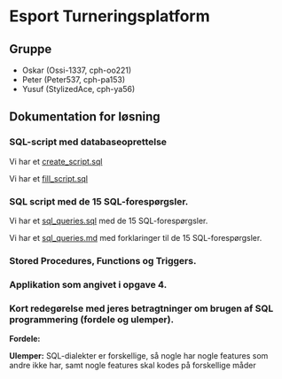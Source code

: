 # Esport Turneringsplatform

## Gruppe

- Oskar (Ossi-1337, cph-oo221)
- Peter (Peter537, cph-pa153)
- Yusuf (StylizedAce, cph-ya56)

## Dokumentation for løsning

### SQL-script med databaseoprettelse

Vi har et [create_script.sql](sql/create_script.sql)

Vi har et [fill_script.sql](sql/fill_script.sql)

### SQL script med de 15 SQL-forespørgsler.

Vi har et [sql_queries.sql](sql/sql_queries.sql) med de 15 SQL-forespørgsler.

Vi har et [sql_queries.md](documentation/sql_queries.md) med forklaringer til de 15 SQL-forespørgsler.


### Stored Procedures, Functions og Triggers.

### Applikation som angivet i opgave 4.

### Kort redegørelse med jeres betragtninger om brugen af SQL programmering (fordele og ulemper).

**Fordele:**

**Ulemper:** SQL-dialekter er forskellige, så nogle har nogle features som andre ikke har, samt nogle features skal kodes på forskellige måder

